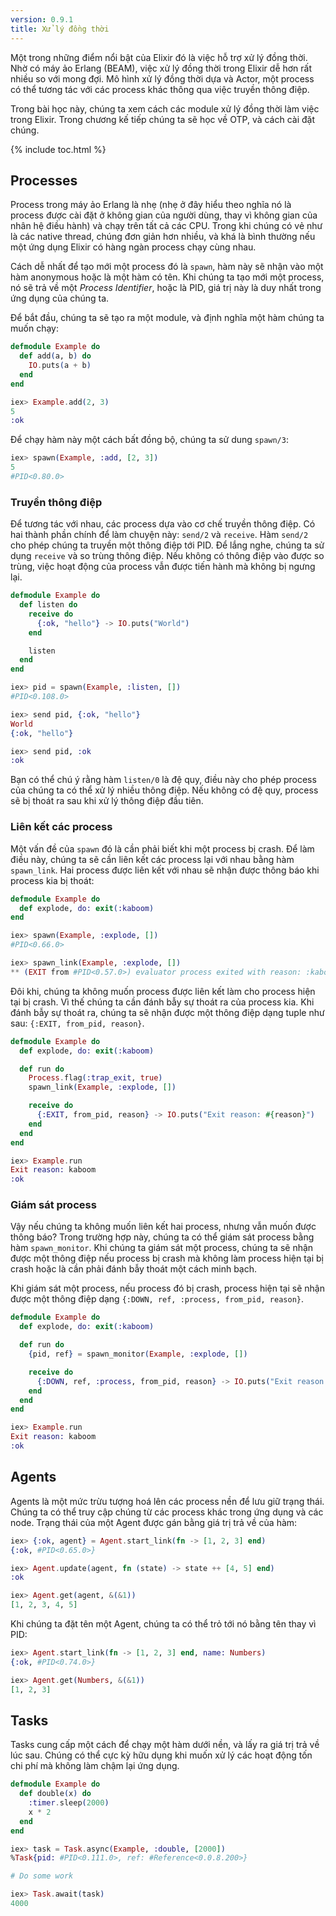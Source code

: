 ```yaml
---
version: 0.9.1
title: Xử lý đồng thời
---
```


Một trong những điểm nổi bật của Elixir đó là việc hỗ trợ xử lý đồng thời. Nhờ có máy ảo Erlang (BEAM), việc xử lý đồng thời trong Elixir dễ hơn rất nhiều so với mong đợi. Mô hình xử lý đồng thời dựa và Actor, một process có thể tương tác với các process khác thông qua việc truyền thông điệp.

Trong bài học này, chúng ta xem cách các module xử lý đồng thời làm việc trong Elixir. Trong chương kế tiếp chúng ta sẽ học về OTP, và cách cài đặt chúng.


{% include toc.html %}

## Processes

Process trong máy ảo Erlang là nhẹ (nhẹ ở đây hiểu theo nghĩa nó là process được cài đặt ở không gian của người dùng, thay vì không gian của nhân hệ điều hành) và chạy trên tất cả các CPU. Trong khi chúng có vẻ như là các native thread, chúng đơn giản hơn nhiều, và khá là bình thường nếu một ứng dụng Elixir có hàng ngàn process chạy cùng nhau.

Cách dễ nhất để tạo mới một process đó là `spawn`, hàm này sẽ nhận vào một hàm anonymous hoặc là một hàm có tên. Khi chúng ta tạo mới một process, nó sẽ trả về một _Process Identifier_, hoặc là PID, giá trị này là duy nhất trong ứng dụng của chúng ta.

Để bắt đầu, chúng ta sẽ tạo ra một module, và định nghĩa một hàm chúng ta muốn chạy:

```elixir
defmodule Example do
  def add(a, b) do
    IO.puts(a + b)
  end
end

iex> Example.add(2, 3)
5
:ok
```

Để chạy hàm này một cách bất đồng bộ, chúng ta sử dung `spawn/3`:

```elixir
iex> spawn(Example, :add, [2, 3])
5
#PID<0.80.0>
```

### Truyền thông điệp

Để tương tác với nhau, các process dựa vào cơ chế truyền thông điệp. Có hai thành phần chính để làm chuyện này: `send/2` và `receive`. Hàm `send/2` cho phép chúng ta truyền một thông điệp tới PID. Để lắng nghe, chúng ta sử dụng `receive` và so trùng thông điệp. Nếu không có thông điệp vào được so trùng, việc hoạt động của process vẫn được tiến hành mà không bị ngưng lại.

```elixir
defmodule Example do
  def listen do
    receive do
      {:ok, "hello"} -> IO.puts("World")
    end

    listen
  end
end

iex> pid = spawn(Example, :listen, [])
#PID<0.108.0>

iex> send pid, {:ok, "hello"}
World
{:ok, "hello"}

iex> send pid, :ok
:ok
```

Bạn có thể chú ý rằng hàm `listen/0` là đệ quy, điều này cho phép process của chúng ta có thể xử lý nhiều thông điệp. Nếu không có đệ quy, process sẽ bị thoát ra sau khi xử lý thông điệp đầu tiên.

### Liên kết các process

Một vấn đề của `spawn` đó là cần phải biết khi một process bị crash. Để làm điều này, chúng ta sẽ cần liên kết các process lại với nhau bằng hàm `spawn_link`. Hai process được liên kết với nhau sẽ nhận được thông báo khi process kia bị thoát:

```elixir
defmodule Example do
  def explode, do: exit(:kaboom)
end

iex> spawn(Example, :explode, [])
#PID<0.66.0>

iex> spawn_link(Example, :explode, [])
** (EXIT from #PID<0.57.0>) evaluator process exited with reason: :kaboom
```

Đôi khi, chúng ta không muốn process được liên kết làm cho process hiện tại bị crash. Vì thế chúng ta cần đánh bẫy sự thoát ra của process kia. Khi đánh bẫy sự thoát ra, chúng ta sẽ nhận được một thông điệp dạng tuple như sau: `{:EXIT, from_pid, reason}`.

```elixir
defmodule Example do
  def explode, do: exit(:kaboom)

  def run do
    Process.flag(:trap_exit, true)
    spawn_link(Example, :explode, [])

    receive do
      {:EXIT, from_pid, reason} -> IO.puts("Exit reason: #{reason}")
    end
  end
end

iex> Example.run
Exit reason: kaboom
:ok
```

### Giám sát process

Vậy nếu chúng ta không muốn liên kết hai process, nhưng vẫn muốn được thông báo? Trong trường hợp này, chúng ta có thể giám sát process bằng hàm `spawn_monitor`. Khi chúng ta giám sát một process, chúng ta sẽ nhận được một thông điệp nếu process bị crash mà không làm process hiện tại bị crash hoặc là cần phải đánh bẫy thoát một cách minh bạch.

Khi giám sát một process, nếu process đó bị crash, process hiện tại sẽ nhận được một thông điệp dạng `{:DOWN, ref, :process, from_pid, reason}`.

```elixir
defmodule Example do
  def explode, do: exit(:kaboom)

  def run do
    {pid, ref} = spawn_monitor(Example, :explode, [])

    receive do
      {:DOWN, ref, :process, from_pid, reason} -> IO.puts("Exit reason: #{reason}")
    end
  end
end

iex> Example.run
Exit reason: kaboom
:ok
```

## Agents

Agents là một mức trừu tượng hoá lên các process nền để lưu giữ trạng thái. Chúng ta có thể truy cập chúng từ các process khác trong ứng dụng và các node. Trạng thái của một Agent được gán bằng giá trị trả về của hàm:

```elixir
iex> {:ok, agent} = Agent.start_link(fn -> [1, 2, 3] end)
{:ok, #PID<0.65.0>}

iex> Agent.update(agent, fn (state) -> state ++ [4, 5] end)
:ok

iex> Agent.get(agent, &(&1))
[1, 2, 3, 4, 5]
```

Khi chúng ta đặt tên một Agent, chúng ta có thể trỏ tới nó bằng tên thay vì PID:

```elixir
iex> Agent.start_link(fn -> [1, 2, 3] end, name: Numbers)
{:ok, #PID<0.74.0>}

iex> Agent.get(Numbers, &(&1))
[1, 2, 3]
```

## Tasks

Tasks cung cấp một cách để chạy một hàm dưới nền, và lấy ra giá trị trả về lúc sau. Chúng có thể cực kỳ hữu dụng khi muốn xử lý các hoạt động tốn chi phí mà không làm chậm lại ứng dụng.


```elixir
defmodule Example do
  def double(x) do
    :timer.sleep(2000)
    x * 2
  end
end

iex> task = Task.async(Example, :double, [2000])
%Task{pid: #PID<0.111.0>, ref: #Reference<0.0.8.200>}

# Do some work

iex> Task.await(task)
4000
```
